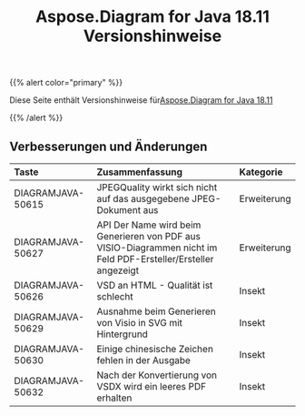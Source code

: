 ﻿---
title: Aspose.Diagram for Java 18.11 Versionshinweise
type: docs
weight: 20
url: /de/java/aspose-diagram-for-java-18-11-release-notes/
---
{{% alert color="primary" %}} 

Diese Seite enthält Versionshinweise für[Aspose.Diagram for Java 18.11](https://docs.aspose.com/diagram/java/aspose-diagram-for-java-18-11-release-notes/)

{{% /alert %}} 
## **Verbesserungen und Änderungen**

|**Taste**|**Zusammenfassung**|**Kategorie**|
|:- |:- |:- |
|DIAGRAMJAVA-50615|JPEGQuality wirkt sich nicht auf das ausgegebene JPEG-Dokument aus|Erweiterung|
|DIAGRAMJAVA-50627|API Der Name wird beim Generieren von PDF aus VISIO-Diagrammen nicht im Feld PDF-Ersteller/Ersteller angezeigt|Erweiterung|
|DIAGRAMJAVA-50626|VSD an HTML - Qualität ist schlecht|Insekt|
|DIAGRAMJAVA-50629|Ausnahme beim Generieren von Visio in SVG mit Hintergrund|Insekt|
|DIAGRAMJAVA-50630|Einige chinesische Zeichen fehlen in der Ausgabe|Insekt|
|DIAGRAMJAVA-50632|Nach der Konvertierung von VSDX wird ein leeres PDF erhalten|Insekt|

